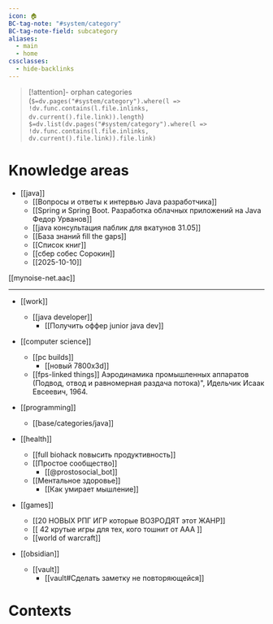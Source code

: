 ```yaml
---
icon: 🏠
BC-tag-note: "#system/category"
BC-tag-note-field: subcategory
aliases:
  - main
  - home
cssclasses:
  - hide-backlinks
---
```

> [!attention]- orphan categories (`$=dv.pages("#system/category").where(l => !dv.func.contains(l.file.inlinks, dv.current().file.link)).length`)
> `$=dv.list(dv.pages("#system/category").where(l => !dv.func.contains(l.file.inlinks, dv.current().file.link)).file.link)`

# Knowledge areas
- [[java]]
	- [[Вопросы и ответы к интервью Java разработчика]]
	- [[Spring и Spring Boot. Разработка облачных приложений на Java Федор Урванов]]
	- [[java консультация паблик для вкатунов 31.05]]
	- [[База знаний fill the gaps]]
	- [[Список книг]]
	- [[сбер собес Сорокин]]
	- [[2025-10-10]]

[[mynoise-net.aac]]

----
-  [[work]]
	- [[java developer]]
		- [[Получить оффер junior java dev]]
- [[computer science]]
	- [[pc builds]]
		- [[новый 7800x3d]]
	- [[fps-linked things]]
Аэродинамика промышленных аппаратов (Подвод, отвод и равномерная раздача потока)", Идельчик Исаак Евсеевич, 1964.

- [[programming]]
	- [[base/categories/java]]
- [[health]]
	- [[full biohack повысить продуктивность]]
	- [[Простое сообщество]]
		- [[@prostosocial_bot]]
	- [[Ментальное здоровье]]
		- [[Как умирает мышление]]
- [[games]]
	- [[20 НОВЫХ РПГ ИГР которые ВОЗРОДЯТ этот ЖАНР]]
	- [[ 42 крутые игры для тех, кого тошнит от ААА ]]
	- [[world of warcraft]]
- [[obsidian]]
	- [[vault]]
		- [[vault#Сделать заметку не повторяющейся]]
			
# Contexts
